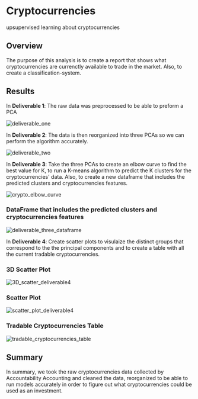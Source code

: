 # Cryptocurrencies
upsupervised learning about cryptocurrencies
## Overview
The purpose of this analysis is to create a report that shows what cryptocurrencies are currenctly available to trade in the market. Also, to create a classification-system.
## Results
In **Deliverable 1**: The raw data was preprocessed to be able to preform a PCA

![deliverable_one](https://user-images.githubusercontent.com/107289345/197047150-31111255-6569-4bfc-8ffd-02ee078450be.png)

In **Deliverable 2**: The data is then reorganized into three PCAs so we can perform the algorithm accurately.

![deliverable_two](https://user-images.githubusercontent.com/107289345/197049570-7b8ce84d-228b-4888-ab18-66b041ee2439.png)

In **Deliverable 3**: Take the three PCAs to create an elbow curve to find the best value for K, to run a K-means algorithm to predict the K clusters for the cryptocurrencies' data. Also, to create a new dataframe that includes the predicted clusters and cryptocurrencies features.

![crypto_elbow_curve](https://user-images.githubusercontent.com/107289345/197049939-cff5ee75-60f8-4422-beea-1139a9c14c43.png)

###  DataFrame that includes the predicted clusters and cryptocurrencies features

![deliverable_three_dataframe](https://user-images.githubusercontent.com/107289345/197050262-0ece68ca-ae92-442d-887b-a4933e421ca4.png)

In **Deliverable 4**: Create scatter plots to visulaize the distinct groups that correspond to the the principal components and to create a table with all the current tradable cryptocurrencies. 

### 3D Scatter Plot

![3D_scatter_deliverable4](https://user-images.githubusercontent.com/107289345/197050562-5c84d6a4-cf25-4a60-86f2-3f9ed54ad78a.png)

### Scatter Plot

![scatter_plot_deliverable4](https://user-images.githubusercontent.com/107289345/197050577-d3b2b9df-fa09-47b8-8c2c-c31d213b24b5.png)

### Tradable Cryptocurrencies Table
![tradable_cryptocurrencies_table](https://user-images.githubusercontent.com/107289345/197050670-7f05040a-1d8d-459d-bf08-55e451d5d405.png)


## Summary

In summary, we took the raw cryptocurrencies data collected by Accountability Accounting and cleaned the data, reorganized to be able to run models accurately in order to figure out what cryptocurrencies could be used as an investment. 
